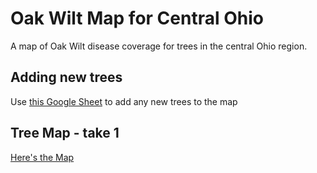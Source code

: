 # Oak Wilt Map for Central Ohio
A map of Oak Wilt disease coverage for trees in the central Ohio region.

## Adding new trees
Use [this Google Sheet](https://docs.google.com/spreadsheets/d/1vz5rlbs-hR0Q_qLGQkzhGDf1KZT0nSqFfndwTYVnobw/edit?usp=sharing) to add any new trees to the map

## Tree Map - take 1
[Here's the Map](https://overview-solutions.github.io/oak-wilt-map/)
